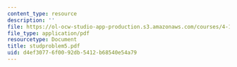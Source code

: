 ```yaml
---
content_type: resource
description: ''
file: https://ol-ocw-studio-app-production.s3.amazonaws.com/courses/4-123-architectural-design-level-i-perceptions-and-processes-fall-2003/d4ef30776f0092db5412b68540e54a79_studproblem5.pdf
file_type: application/pdf
resourcetype: Document
title: studproblem5.pdf
uid: d4ef3077-6f00-92db-5412-b68540e54a79
---
```

